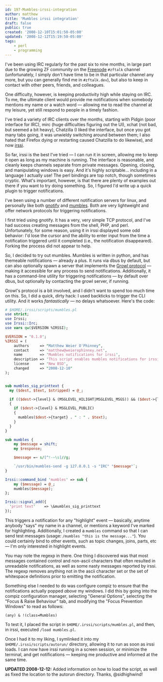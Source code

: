 ```yaml
---
id: 197-Mumbles-irssi-integration
author: matthew
title: 'Mumbles irssi integration'
draft: false
public: true
created: '2008-12-10T15:01:50-05:00'
updated: '2008-12-12T15:19:50-05:00'
tags:
    - perl
    - programming
---
```

I've been using IRC regularly for the past six to nine months, in large part
due to the growing ZF community on the [Freenode](http://freenode.net/)
`#zftalk` channel (unfortunately, I simply don't have time to be in that
particular channel any more, but you can generally find me in `#zftalk.dev`),
but also to keep in contact with other peers, friends, and colleagues.

One difficulty, however, is keeping productivity high while staying on IRC. To
me, the ultimate client would provide me notifications when somebody mentions
my name or a watch word — allowing me to read the channel at my leisure, yet
still respond to people in a timely fashion.

<!--- EXTENDED -->

I've tried a variety of IRC clients over the months, starting with Pidgin (poor
interface for IRC), mirc (huge difficulties figuring out the UI), xchat (not
bad, but seemed a bit heavy), Chatzilla (I liked the interface, but once you
got many tabs going, it was unwieldy switching around between them; I also
hated that Firefox dying or restarting caused Chatzilla to do likewise), and
now [irssi](http://irssi.org/).

So far, irssi is the best I've tried — I can run it in screen, allowing me to
keep it open as long as my machine is running. The interface is reasonable, and
cleanly keeps channels separate from private messages. Opening, closing, and
manipulating windows is easy. And it's highly scriptable… including in a
language I actually use! The perl bindings are top notch, though sometimes
cryptic. What's important, however, is that there are plenty of examples out
there if you want to try doing something. So, I figured I'd write up a quick
plugin to trigger notifications.

I've been using a number of different notification servers for linux, and
personally like both [gnotify](http://gnotify.sourceforge.net) and
[mumbles](http://www.mumbles-project.org/). Both are very lightweight and offer
network protocols for triggering notifications.

I first tried using gnotify. It has a very, very simple TCP protocol, and I've
had success creating messages from the shell, PHP, and perl. Unfortunately, for
some reason, using it in irssi displayed some odd behavior: I'd lose the cursor
and the ability to enter input from the time a notification triggered until it
completed (i.e., the notification disappeared). Forking the process did not
appear to help.

So, I decided to try out mumbles. Mumbles is written in python, and has
themeable notifications — already a plus. It runs via dbus by default, but can
also optionally spawn a server that implements the [Growl protocol](http://growl.info/)
— making it accessible for any process to send notifications. Additionally, it
has a command-line utility for triggering notifications — by default over dbus,
but optionally by contacting the growl server, if running.

Growl's protocol is a bit involved, and I didn't want to spend too much time on
this. So, I did a quick, dirty hack: I used backticks to trigger the CLI
utility. And it works *fantastically* — no delays whatsoever. Here's the code:

```perl
# $HOME/.irssi/scripts/mumbles.pl
use strict;
use Irssi;
use Irssi::Irc;
use vars qw($VERSION %IRSSI);

$VERSION = '0.1.0';
%IRSSI = (
    authors     => "Matthew Weier O'Phinney",
    contact     => 'matthew@weierophinney.net',
    name        => 'Mumbles notifications for irssi',
    description => 'This script enables mumbles notifications for irssi',
    license     => 'New BSD',
    changed     => "2008-12-10"
);


sub mumbles_sig_printtext {
  my ($dest, $text, $stripped) = @_;

  if (($dest->{level} & (MSGLEVEL_HILIGHT|MSGLEVEL_MSGS)) && ($dest->{level} & MSGLEVEL_NOHILIGHT) == 0)
  {
    if ($dest->{level} & MSGLEVEL_PUBLIC)
    {
      mumbles($dest->{target} . " : " . $text);
    }
  }
}

sub mumbles {
    my $message = shift;
    my $response;

    $message =~ s/[^!-~\s]//g;

    `/usr/bin/mumbles-send -g 127.0.0.1 -s "IRC" "$message"`;
}

Irssi::command_bind 'mumbles' => sub {
    my ($message) = @_;
    mumbles($message);
};

Irssi::signal_add({
  'print text'    => \&mumbles_sig_printtext
});
```

This triggers a notification for any "highlight" event — basically, anytime
anybody "says" my name in a channel, or mentions a keyword I've marked for
highlighting. Additionally, I created a `mumbles` command so that I can send
test messages (usage: `/mumbles "this is the message..."`). You could certainly
bind to other events, such as topic changes, joins, parts, etc — I'm only
interested in highlight events.

You may note the regexp in there. One thing I discovered was that most messages
contained control and non-ascii characters that often resulted in unreadable
notifications, as well as some nasty messages reported by irssi. The regexp
removes anything not in the ascii character set or the set of whitespace
definitions prior to emitting the notification.

Something else I needed to do was configure compiz to ensure that the
notifications actually popped *above* my windows. I did this by going into the
compiz configuration manager, selecting "General Options", selecting the "Focus
& Raise Behaviour" tab, and modifying the "Focus Prevention Windows" to read as
follows:

```
(any) & !(class=Mumbles)
```

To test it, I placed the script in `$HOME/.irssi/scripts/mumbles.pl`, and then,
in irssi, executed `/load mumbles.pl`.

Once I had it to my liking, I symlinked it into my
`$HOME/.irssi/scripts/autorun/` directory, allowing it to run as soon as irssi
loads. I can now have irssi running in a screen session, or minimize the
terminal, and get notifications — keeping me productive and informed at the
same time.

**UPDATED 2008-12-12:** Added information on how to load the script, as well as
fixed the location to the autorun directory. Thanks, @sidhighwind!
